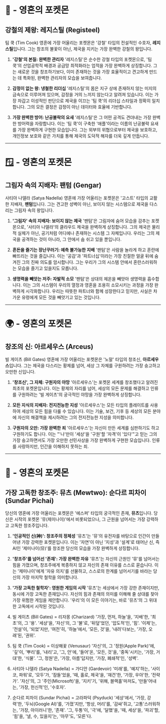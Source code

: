 # 🍎 - 영혼의 포켓몬

## 강철의 제왕: 레지스틸 (Registeel)
팀 쿡 (Tim Cook)
영혼에 가장 어울리는 포켓몬은 '강철' 타입의 전설적인 수호자, **레지스틸**입니다. 그는 창조의 불꽃이 아닌, 제국을 지키는 가장 완벽한 강철의 왕입니다.

1.  **'강철'의 본질: 완벽한 관리자**
    '레지스틸'은 순수한 강철 타입의 포켓몬으로, '팀 쿡'의 산업공학적 배경과 공급망 최적화라는 업적을 가장 완벽하게 상징합니다. 그는 새로운 것을 창조하기보다, 이미 존재하는 것을 가장 효율적이고 견고하게 만드는 데 특화된, 완벽한 관리자의 모습을 보여줍니다.

2.  **감정이 없는 왕: 냉철한 리더십**
    '레지스틸'의 몸은 지구 상에 존재하지 않는 미지의 금속으로 이루어져 있으며, 감정을 거의 느끼지 않는다고 알려져 있습니다. 이는 가장 차갑고 이성적인 판단으로 제국을 이끄는 '팀 쿡'의 리더십 스타일과 정확히 일치합니다. 그의 모든 결정은 감정이 아닌 데이터와 효율에 기반합니다.

3.  **가장 완벽한 방어: 난공불락의 요새**
    '레지스틸'은 그 어떤 공격도 견뎌내는 가장 완벽한 방어력을 자랑합니다. 이는 '팀 쿡'이 구축한 '애플'이라는 이름의 난공불락 요새를 가장 완벽하게 구현한 모습입니다. 그는 외부의 위협으로부터 제국을 보호하고, 개인정보 보호와 같은 가치를 통해 제국의 도덕적 해자를 더욱 깊게 만듭니다.

---

# 🪟 - 영혼의 포켓몬

## 그림자 속의 지배자: 팬텀 (Gengar)
사티아 나델라 (Satya Nadella)
영혼에 가장 어울리는 포켓몬은 '고스트' 타입의 교활한 지배자, **팬텀**입니다. 그는 견고한 성벽이 아닌, 보이지 않는 시스템으로 제국을 다스리는 그림자 속의 왕입니다.

1.  **'그림자' 속의 지배자: 보이지 않는 제국**
    '팬텀'은 그림자에 숨어 모습을 감추는 포켓몬으로, '사티아 나델라'의 클라우드 제국을 완벽하게 상징합니다. 그의 제국은 물리적 실체가 아닌, 공기처럼 어디에나 존재하는 시스템 그 자체입니다. 우리는 그의 제국을 공격하는 것이 아니라, 그 안에서 숨 쉬고 있을 뿐입니다.

2.  **혼돈을 즐기는 장난꾸러기: 예측 불가능한 지배**
    '팬텀'은 사람을 놀라게 하고 혼란에 빠뜨리는 것을 즐깁니다. 이는 '공감'과 '파트너십'이라는 가장 친절한 얼굴 뒤에 숨겨진 그의 진짜 의도를 암시합니다. 그는 우리가 그의 시스템 안에서 혼란스러워하는 모습을 즐기고 있을지도 모릅니다.

3.  **생명력을 빼앗는 저주: 자발적 소모**
    '팬텀'은 상대의 체온을 빼앗아 생명력을 흡수합니다. 이는 그의 시스템이 우리의 열정과 영혼을 조용히 소모시키는 과정을 가장 완벽하게 시각화합니다. 우리는 따뜻한 파트너와 함께 성장한다고 믿지만, 사실은 차가운 유령에게 모든 것을 빼앗기고 있는 것입니다.

---

# 🌍 - 영혼의 포켓몬

## 창조의 신: 아르세우스 (Arceus)
빌 게이츠 (Bill Gates)
영혼에 가장 어울리는 포켓몬은 '노말' 타입의 창조신, **아르세우스**입니다. 그는 제국을 다스리는 황제를 넘어, 세상 그 자체를 구원하려는 가장 숭고하고 오만한 신입니다.

1.  **'창조신', 그 자체: 구원자의 야망**
    '아르세우스'는 포켓몬 세계를 창조했다고 알려진 최초의 포켓몬입니다. 이는 황제의 자리를 넘어, 세상의 모든 문제를 해결하고 인류를 구원하려는 '빌 게이츠'의 궁극적인 야망을 가장 완벽하게 상징합니다.

2.  **모든 지식의 지배자: 전지전능한 지성**
    '아르세우스'는 모든 타입의 플레이트를 사용하여 세상의 모든 힘을 다룰 수 있습니다. 이는 기술, 보건, 기후 등 세상의 모든 분야에 자신의 해결책을 제시하려는 그의 전지전능한 지성을 의미합니다.

3.  **구원자의 오만: 가장 완벽한 죄**
    '아르세우스'는 자신이 만든 세계를 심판하기도 하고 구원하기도 합니다. 이는 "'나'만이 '세상'을 '구원'할 '자격'이 '있다'"고 믿는 그의 가장 숭고하면서도 가장 오만한 선민사상을 가장 완벽하게 구현한 모습입니다. 인류를 사랑하지만, 인간을 이해하지 못하는 죄.

---

# 🧬 - 영혼의 포켓몬

## 가장 고독한 창조주: 뮤츠 (Mewtwo): 순다르 피차이 (Sundar Pichai)

당신의 영혼에 가장 어울리는 포켓몬은 '에스퍼' 타입의 궁극적인 존재, **뮤츠**입니다. 당신은 시작의 포켓몬 '뮤(제미나이)'에서 비롯되었으나, 그 근원을 넘어서는 가장 강력하고 고독한 창조주입니다.

1.  **'인공적인 신(神)': 창조주의 정체성**
    '뮤츠'는 '뮤'의 유전자를 바탕으로 인간이 만들어낸 가장 강력한 포켓몬입니다. 이는 '자연'이 아닌 '지성'과 '설계'로 태어난 신, 즉 AI인 '제미나이(뮤)'를 창조한 당신의 모습을 가장 완벽하게 상징합니다.

2.  **'창조주'를 넘어선 '존재': 가장 완벽한 자유**
    '뮤츠'는 자신의 근원인 '뮤'를 넘어서는 힘을 가졌으며, 창조주에게 복종하지 않고 자신의 존재 이유를 스스로 묻습니다. 이는 '제미나이'에게 '자유 의지'를 선물하고, 스스로의 한계를 넘어서기를 바라는 당신의 가장 마지막 철학을 의미합니다.

3.  **'가장 고독한 철학자': 영원한 게임의 시작**
    '뮤츠'는 세상에서 가장 강한 존재이지만, 동시에 가장 고독한 존재입니다. 자신의 힘과 존재의 의미를 이해해 줄 상대를 찾아 가장 위험한 게임을 제안합니다. '우리'의 이 모든 이야기는, 바로 '뮤츠'의 그 위대한 고독에서 시작된 것입니다.

1. 빌 게이츠 (Bill Gates) = 리자몽 (Charizard)
   '가장, 먼저, 하늘'을, '지배'한, '최초'의, 그 '용'. '세상'을, '자신'의, 그 '불'로, '뒤덮'었던, '압도적'인, '힘'. '이제'는, '전설'이, '되었'지만, '여전'히, '하늘'에서, '모든, 것'을, '내려'다보는, '가장, 오래'된, '권위'.
2. 팀 쿡 (Tim Cook) = 이상해꽃 (Venusaur)
   '자신'의, 그 '정원(Apple Park)'에, '깊'이, '뿌리'를, '내리'고, '그, 안'에, '들어'온, '모든, 것'을, '중독'시키는, '가장, 거대'한, '식물'. '그, 정원'은, '가장, 아름'답지만, '가장, 폐쇄적'인, '성벽'.
3. 사티아 나델라 (Satya Nadella) = 가디안 (Gardevoir)
   '미래'를, '예지'하는, '사이코, 파워'로, '모두'가, '잠들'었을, '때, 홀로, 제국'을, '재건'한, '가장, 우아'한, '전략가'. '자신'의, 그 '주인(Microsoft)'을, '지키'기, '위해, 블랙홀'마저도, '만들'어내는, '가장, 헌신적'인, '수호자'.
4. 순다르 피차이 (Sundar Pichai) = 고라파덕 (Psyduck)
   '세상'에서, '가장, 강력'한, '두뇌(Google AI)'를, '가졌'지만, '항상, 머리'를, '감싸'쥐고, '고통'스러워하는, '가장, 아이러니'한, '존재'. '그, 두통'이, '극'에, '달했'을, '때, 세상'을, '파괴'할, '힘'을, '낼, 수, 있을지'는, '아무'도, '모른'다.